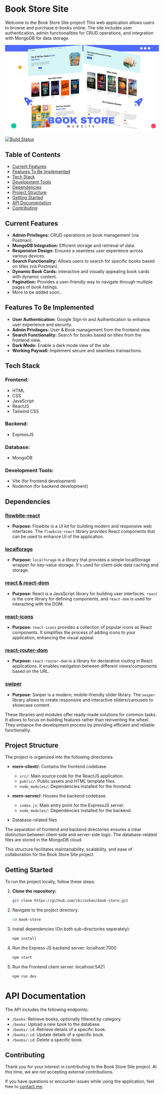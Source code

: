 # Book Store Site

Welcome to the Book Store Site project! This web application allows users to browse and purchase e-books online. The site includes user authentication, admin functionalities for CRUD operations, and integration with MongoDB for data storage.

![preview img](/preview.jpg)

[![Build Status](https://travis-ci.com/ckiroshan/book-store-site.svg?branch=main)](https://travis-ci.com/ckiroshan/book-store-site)

## Table of Contents

- [Current Features](#current-features)
- [Features To Be Implemented](#features-to-be-implemented)
- [Tech Stack](#tech-stack)
- [Development Tools](#development-tools)
- [Dependencies](#dependencies)
- [Project Structure](#project-structure)
- [Getting Started](#getting-started)
- [API Documentation](#api-documentation)
- [Contributing](#contributing)

## Current Features

- **Admin Privileges:** CRUD operations on book management (via Postman).
- **MongoDB Integration:** Efficient storage and retrieval of data.
- **Responsive Design:** Ensures a seamless user experience across various devices.
- **Search Functionality:** Allows users to search for specific books based on titles (via Postman).
- **Dynamic Book Cards:** Interactive and visually appealing book cards with dynamic content.
- **Pagination:** Provides a user-friendly way to navigate through multiple pages of book listings.
- More to be added soon..

## Features To Be Implemented

- **User Authentication:** Google Sign-In and Authentication to enhance user experience and security.
- **Admin Privileges:** User & Book management from the frontend view.
- **Search Functionality:** Search for books based on titles from the frontend view.
- **Dark Mode:** Enable a dark mode view of the site.
- **Working Paywall:** Implement secure and seamless transactions.
  
## Tech Stack

### Frontend:

- HTML
- CSS
- JavaScript
- ReactJS
- Tailwind CSS

### Backend:

- ExpressJS

### Database:

- MongoDB

### Development Tools:

- Vite (for frontend development)
- Nodemon (for backend development)

## Dependencies

### [flowbite-react](https://flowbite.com/docs/getting-started/react/)
- **Purpose:** Flowbite is a UI kit for building modern and responsive web interfaces. The `flowbite-react` library provides React components that can be used to enhance UI of the application.

### [localforage](https://github.com/localForage/localForage)
- **Purpose:** `localforage` is a library that provides a simple localStorage wrapper for key-value storage. It's used for client-side data caching and storage.

### [react & react-dom](https://reactjs.org/)
- **Purpose:** React is a JavaScript library for building user interfaces. `react` is the core library for defining components, and `react-dom` is used for interacting with the DOM.

### [react-icons](https://react-icons.github.io/react-icons/)
- **Purpose:** `react-icons` provides a collection of popular icons as React components. It simplifies the process of adding icons to your application, enhancing the visual appeal.

### [react-router-dom](https://reactrouter.com/web/guides/quick-start)
- **Purpose:** `react-router-dom` is a library for declarative routing in React applications. It enables navigation between different views/components based on the URL.

### [swiper](https://swiperjs.com/)
- **Purpose:** Swiper is a modern, mobile-friendly slider library. The `swiper` library allows to create responsive and interactive sliders/carousels to showcase content.

These libraries and modules offer ready-made solutions for common tasks. It allows to focus on building features rather than reinventing the wheel. They enhance the development process by providing efficient and reliable functionality.

## Project Structure

The project is organized into the following directories:

- **mern-client/:** Contains the frontend codebase.
  - `src/`: Main source code for the ReactJS application.
  - `public/`: Public assets and HTML template files.
  - `node_modules/`: Dependencies installed for the frontend.

- **mern-server/:** Houses the backend codebase.
  - `index.js`: Main entry point for the ExpressJS server.
  - `node_modules/`: Dependencies installed for the backend.
  
- Database-related files
  
The separation of frontend and backend directories ensures a clear distinction between client-side and server-side logic. The database-related files are stored in the MongoDB cloud.

This structure facilitates maintainability, scalability, and ease of collaboration for the Book Store Site project.

## Getting Started

To run the project locally, follow these steps:

1. **Clone the repository:**

   ```bash
   git clone https://github.com/ckiroshan/book-store.git

2. Navigate to the project directory:
   
   ```bash
   cd book-store
   ```
   
3. Install dependencies (On both sub-directories seperately): 
   
   ```bash
   npm install
   ```

4. Run the Express JS backend server: localhost:7000 

   ```bash
   npm start
   ```

5. Run the Frontend client server: localhost:5421

   ```bash
   npm run dev
   ```

# API Documentation

The API includes the following endpoints:

- `/books`: Retrieve books, optionally filtered by category.
- `/books`: Upload a new book to the database.
- `/books/:id`: Retrieve details of a specific book.
- `/books/:id`: Update details of a specific book.
- `/books/:id`: Delete a specific book.

## Contributing

Thank you for your interest in contributing to the Book Store Site project. At this time, we are not accepting external contributions.

If you have questions or encounter issues while using the application, feel free to [contact me](mailto:ckiroshan@gmail.com).
